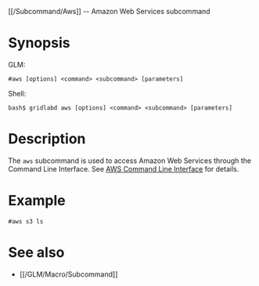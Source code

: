 [[/Subcommand/Aws]] -- Amazon Web Services subcommand

# Synopsis
GLM:
~~~
#aws [options] <command> <subcommand> [parameters]
~~~
Shell:
~~~
bash$ gridlabd aws [options] <command> <subcommand> [parameters]
~~~

# Description

The `aws` subcommand is used to access Amazon Web Services through the Command Line Interface. See [AWS Command Line Interface](https://aws.amazon.com/cli/) for details.

# Example
~~~
#aws s3 ls
~~~

# See also
* [[/GLM/Macro/Subcommand]]
